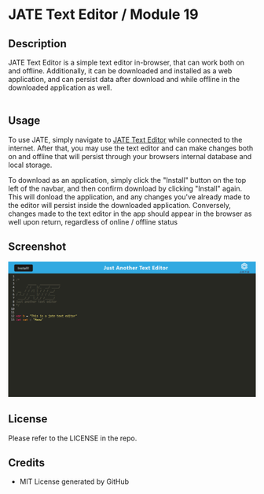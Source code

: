 # JATE Text Editor / Module 19

## Description

JATE Text Editor is a simple text editor in-browser, that can work both on and offline. Additionally, it can be downloaded and installed as a web application, and can persist data after download and while offline in the downloaded application as well.
<br>
<br>

## Usage

To use JATE, simply navigate to [JATE Text Editor](https://jate-text-editor-7578-678911497df2.herokuapp.com/) while connected to the internet. After that, you may use the text editor and can make changes both on and offline that will persist through your browsers internal database and local storage.

To download as an application, simply click the "Install" button on the top left of the navbar, and then confirm download by clicking "Install" again. This will donload the application, and any changes you've already made to the editor will persist inside the downloaded application. Conversely, changes made to the text editor in the app should appear in the browser as well upon return, regardless of online / offline status


## Screenshot

![JATE screenshot](./JATE%20Screenshot.png "JATE application screenshot")


## License

Please refer to the LICENSE in the repo.


## Credits

* MIT License generated by GitHub